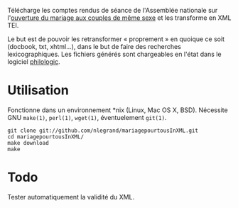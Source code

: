 Télécharge les comptes rendus de séance de l'Assemblée nationale sur
l'[ouverture du mariage aux couples de même
sexe](http://www.assemblee-nationale.fr/14/dossiers/mariage_personnes_meme_sexe.asp)
et les transforme en XML TEI.

Le but est de pouvoir les retransformer « proprement » en quoique ce
soit (docbook, txt, xhtml...), dans le but de faire des recherches
lexicographiques. Les fichiers générés sont chargeables en l'état dans
le logiciel [philologic](https://sites.google.com/site/philologic3/).

Utilisation
===========

Fonctionne dans un environnement *nix (Linux, Mac OS X,
BSD). Nécessite GNU `make(1)`, `perl(1)`, `wget(1)`, éventuelement
`git(1)`.

    git clone git://github.com/nlegrand/mariagepourtousInXML.git
    cd mariagepourtousInXML/
    make download
    make

Todo
====

Tester automatiquement la validité du XML.
